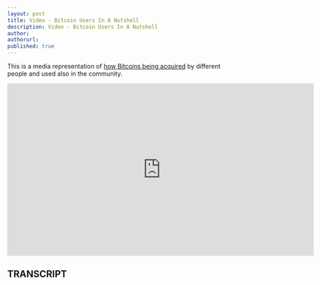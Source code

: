 ```yaml
---
layout: post
title: Video - Bitcoin Users In A Nutshell
description: Video - Bitcoin Users In A Nutshell
author: 
authorurl: 
published: true
---
```


<p>This is a media representation of <a href="/greek-crisis-breakdown-of-situation/">how Bitcoins being acquired</a> by different people and used also in the community.</p>

<center><iframe width="700" height="394" src="https://www.youtube.com/embed/QQhVwBESulM" frameborder="0" allowfullscreen></iframe></center>

<h2>TRANSCRIPT</h2>
